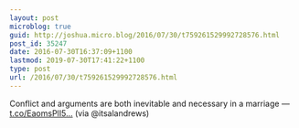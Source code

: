 ```yaml
---
layout: post
microblog: true
guid: http://joshua.micro.blog/2016/07/30/t759261529992728576.html
post_id: 35247
date: 2016-07-30T16:37:09+1100
lastmod: 2019-07-30T17:41:22+1100
type: post
url: /2016/07/30/t759261529992728576.html
---
```

Conflict and arguments are both inevitable and necessary in a marriage — [t.co/EaomsPlI5...](https://t.co/EaomsPlI5J) (via @itsalandrews)
